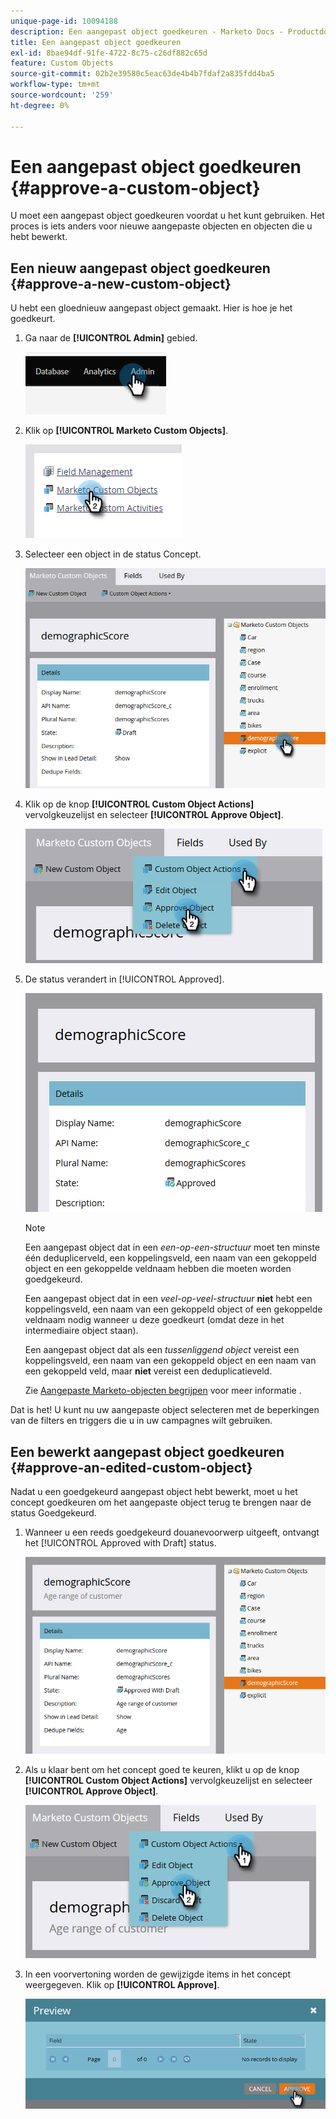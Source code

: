 ```yaml
---
unique-page-id: 10094188
description: Een aangepast object goedkeuren - Marketo Docs - Productdocumentatie
title: Een aangepast object goedkeuren
exl-id: 8bae94df-91fe-4722-8c75-c26df882c65d
feature: Custom Objects
source-git-commit: 02b2e39580c5eac63de4b4b7fdaf2a835fdd4ba5
workflow-type: tm+mt
source-wordcount: '259'
ht-degree: 0%

---
```


# Een aangepast object goedkeuren {#approve-a-custom-object}

U moet een aangepast object goedkeuren voordat u het kunt gebruiken. Het proces is iets anders voor nieuwe aangepaste objecten en objecten die u hebt bewerkt.

## Een nieuw aangepast object goedkeuren {#approve-a-new-custom-object}

U hebt een gloednieuw aangepast object gemaakt. Hier is hoe je het goedkeurt.

1. Ga naar de **[!UICONTROL Admin]** gebied.

   ![](assets/approve-a-custom-object-1.png)

1. Klik op **[!UICONTROL Marketo Custom Objects]**.

   ![](assets/approve-a-custom-object-2.png)

1. Selecteer een object in de status Concept.

   ![](assets/approve-a-custom-object-3.png)

1. Klik op de knop **[!UICONTROL Custom Object Actions]** vervolgkeuzelijst en selecteer **[!UICONTROL Approve Object]**.

   ![](assets/approve-a-custom-object-4.png)

1. De status verandert in [!UICONTROL Approved].

   ![](assets/approve-a-custom-object-5.png)

   >[!NOTE]
   >
   >Een aangepast object dat in een _een-op-een-structuur_ moet ten minste één deduplicerveld, een koppelingsveld, een naam van een gekoppeld object en een gekoppelde veldnaam hebben die moeten worden goedgekeurd.
   >
   >Een aangepast object dat in een _veel-op-veel-structuur_ **niet** hebt een koppelingsveld, een naam van een gekoppeld object of een gekoppelde veldnaam nodig wanneer u deze goedkeurt (omdat deze in het intermediaire object staan).
   >
   >Een aangepast object dat als een _tussenliggend object_ vereist een koppelingsveld, een naam van een gekoppeld object en een naam van een gekoppeld veld, maar **niet** vereist een deduplicatieveld.
   >
   >Zie [Aangepaste Marketo-objecten begrijpen](/help/marketo/product-docs/administration/marketo-custom-objects/understanding-marketo-custom-objects.md) voor meer informatie .

Dat is het! U kunt nu uw aangepaste object selecteren met de beperkingen van de filters en triggers die u in uw campagnes wilt gebruiken.

## Een bewerkt aangepast object goedkeuren {#approve-an-edited-custom-object}

Nadat u een goedgekeurd aangepast object hebt bewerkt, moet u het concept goedkeuren om het aangepaste object terug te brengen naar de status Goedgekeurd.

1. Wanneer u een reeds goedgekeurd douanevoorwerp uitgeeft, ontvangt het [!UICONTROL Approved with Draft] status.

   ![](assets/approve-a-custom-object-6.png)

1. Als u klaar bent om het concept goed te keuren, klikt u op de knop **[!UICONTROL Custom Object Actions]** vervolgkeuzelijst en selecteer **[!UICONTROL Approve Object]**.

   ![](assets/approve-a-custom-object-7.png)

1. In een voorvertoning worden de gewijzigde items in het concept weergegeven. Klik op **[!UICONTROL Approve]**.

   ![](assets/approve-a-custom-object-8.png)
